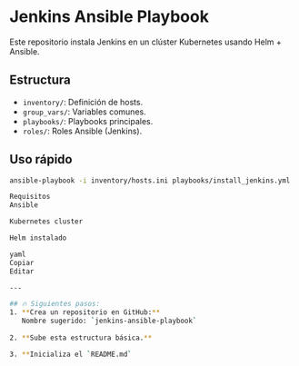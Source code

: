 # Jenkins Ansible Playbook

Este repositorio instala Jenkins en un clúster Kubernetes usando Helm + Ansible.

## Estructura
- `inventory/`: Definición de hosts.
- `group_vars/`: Variables comunes.
- `playbooks/`: Playbooks principales.
- `roles/`: Roles Ansible (Jenkins).

## Uso rápido
```bash
ansible-playbook -i inventory/hosts.ini playbooks/install_jenkins.yml

Requisitos
Ansible

Kubernetes cluster

Helm instalado

yaml
Copiar
Editar

---

## 🔥 Siguientes pasos:
1. **Crea un repositorio en GitHub:**  
   Nombre sugerido: `jenkins-ansible-playbook`
   
2. **Sube esta estructura básica.**

3. **Inicializa el `README.md`